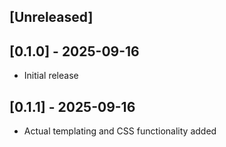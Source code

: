 ## [Unreleased]

## [0.1.0] - 2025-09-16

- Initial release

## [0.1.1] - 2025-09-16

- Actual templating and CSS functionality added
